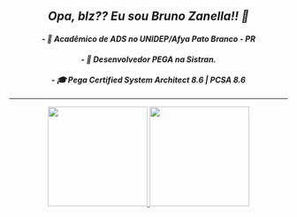 <div align="center">
<i>
  <h2 align = center> Opa, blz?? Eu sou Bruno Zanella!! 🖖</h2>

<h4> - 🌱 Acadêmico de ADS no UNIDEP/Afya Pato Branco - PR
<h4> - 📕 Desenvolvedor PEGA na Sistran.
<h4> - 🎓 Pega Certified System Architect 8.6 | PCSA 8.6
</i>
</div>
  
<hr>

<div align="center">
  <a href="https://github.com/bzanella">
  <img height="180em" src="https://github-readme-stats.vercel.app/api?username=bzanella&show_icons=true&theme=dark&include_all_commits=true&count_private=true"/>
  <img height="180em" src="https://github-readme-stats.vercel.app/api/top-langs/?username=bzanella&layout=compact&langs_count=7&theme=dark"/>
</div>

